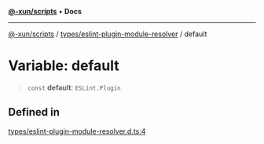 [**@-xun/scripts**](../../../README.md) • **Docs**

***

[@-xun/scripts](../../../README.md) / [types/eslint-plugin-module-resolver](../README.md) / default

# Variable: default

> `const` **default**: `ESLint.Plugin`

## Defined in

[types/eslint-plugin-module-resolver.d.ts:4](https://github.com/Xunnamius/xscripts/blob/184c8e10da5407b40476129ff0f6e538d7df3af0/types/eslint-plugin-module-resolver.d.ts#L4)
